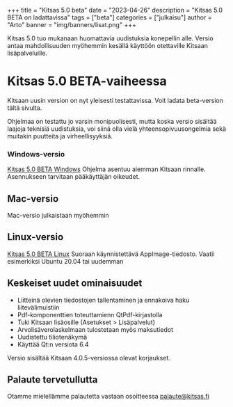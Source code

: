 +++
title = "Kitsas 5.0 beta"
date = "2023-04-26"
description = "Kitsas 5.0 BETA on ladattavissa"
tags = ["beta"]
categories = ["julkaisu"]
author = "Arto"
banner = "img/banners/lisat.png"
+++

Kitsas 5.0 tuo mukanaan huomattavia uudistuksia konepellin alle. Versio antaa mahdollisuuden myöhemmin kesällä käyttöön otettaville Kitsaan lisäpalveluille.

# Kitsas 5.0 BETA-vaiheessa

Kitsaan uusin version on nyt yleisesti testattavissa. Voit ladata beta-version tältä sivulta.

Ohjelmaa on testattu jo varsin monipuolisesti, mutta koska versio sisältää laajoja teknisiä uudistuksia, voi siinä olla vielä yhteensopivuusongelmia sekä muitakin puutteita ja virheellisyyksiä.

### Windows-versio

[Kitsas 5.0 BETA Windows](https://github.com/artoh/kitupiikki/releases/download/v5.0-beta/kitsas-5.0-beta-asennus.exe)
Ohjelma asentuu aiemman Kitsaan rinnalle. Asennukseen tarvitaan pääkäyttäjän oikeudet.

## Mac-versio

Mac-versio julkaistaan myöhemmin

## Linux-versio
[Kitsas 5.0 BETA Linux](https://github.com/artoh/kitupiikki/releases/download/v5.0-beta/Kitsas-5.0-beta-x86_64.AppImage)
Suoraan käynnistettävä AppImage-tiedosto. Vaatii esimerkiksi Ubuntu 20.04 tai uudemman

## Keskeiset uudet ominaisuudet

- Liitteinä olevien tiedostojen tallentaminen ja ennakoiva haku liitevälimuistiin
- Pdf-komponenttien toteuttamienn QtPdf-kirjastolla
- Tuki Kitsaan lisäosille (Asetukset > Lisäpalvelut)
- Arvolisäverolaskelmaan tulostetaan myös maksutiedot
- Uudistettu tiliotenäkymä
- Käyttää Qt:n versiota 6.4

Versio sisältää Kitsaan 4.0.5-versiossa olevat korjaukset.

## Palaute tervetullutta

Otamme mielellämme palautetta vastaan osoitteessa palaute@kitsas.fi
